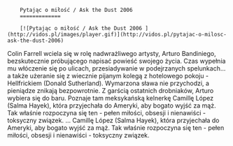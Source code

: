 
        Pytając o miłość / Ask the Dust 2006 
        =============
        
        [![Pytając o miłość / Ask the Dust 2006 ](http://vidos.pl/images/player.gif)](http://vidos.pl/pytajac-o-milosc-ask-the-dust-2006)
        
        
 Colin Farrell wciela się w rolę nadwrażliwego artysty, Arturo Bandiniego, bezskutecznie próbującego napisać powieść swojego życia. Czas wypełnia mu włóczenie się po ulicach, przesiadywanie w podejrzanych spelunkach... a także użeranie się z wiecznie pijanym kolegą z hotelowego pokoju - Hellfrickiem (Donald Sutherland). Wymarzona sława nie przychodzi, a pieniądze znikają bezpowrotnie. Z garścią ostatnich drobniaków, Arturo wybiera się do baru. Poznaje tam meksykańską kelnerkę Camillę López (Salma Hayek), która przyjechała do Ameryki, aby bogato wyjść za mąż. Tak właśnie rozpoczyna się ten - pełen miłości, obsesji i nienawiści - toksyczny związek.  ... Camillę López (Salma Hayek), która przyjechała do Ameryki, aby bogato wyjść za mąż. Tak właśnie rozpoczyna się ten - pełen miłości, obsesji i nienawiści - toksyczny związek.
    